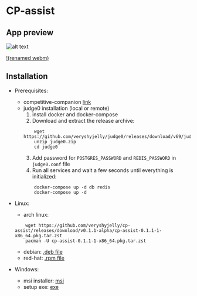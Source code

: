 # CP-assist

## App preview
![alt text](https://github.com/veryshyjelly/cp-assist/blob/main/cp-assist-shot.png?raw=true)

[!(renamed webm)](https://github.com/veryshyjelly/cp-assist/blob/main/cp-assist-cast.mp4?raw=true)

## Installation
- Prerequisites:
    - competitive-companion [link](https://github.com/jmerle/competitive-companion)
    - judge0 installation (local or remote)
        1. install docker and docker-compose
        2. Download and extract the release archive:
        ```
            wget https://github.com/veryshyjelly/judge0/releases/download/v69/judge0.zip
            unzip judge0.zip
            cd judge0
        ```
        3. Add password for `POSTGRES_PASSWORD` and `REDIS_PASSWORD` in `judge0.conf` file
        4. Run all services and wait a few seconds until everything is initialized:
        ```
            docker-compose up -d db redis
            docker-compose up -d
        ```
        
- Linux:
    - arch linux:
    ```
        wget https://github.com/veryshyjelly/cp-assist/releases/download/v0.1.1-alpha/cp-assist-0.1.1-1-x86_64.pkg.tar.zst
        pacman -U cp-assist-0.1.1-1-x86_64.pkg.tar.zst
    ```
    - debian: [.deb file](https://github.com/veryshyjelly/cp-assist/releases/download/v0.1.1-alpha/cp-assist_0.1.1_amd64.deb)
    - red-hat: [.rpm file](https://github.com/veryshyjelly/cp-assist/releases/download/v0.1.1-alpha/cp-assist-0.1.1-1.x86_64.rpm)

- Windows:
    - msi installer: [msi](https://github.com/veryshyjelly/cp-assist/releases/download/v0.1.1-alpha/cp-assist_0.1.1_x64_en-US.msi)
    - setup exe: [exe](https://github.com/veryshyjelly/cp-assist/releases/download/v0.1.1-alpha/cp-assist_0.1.1_x64-setup.exe)